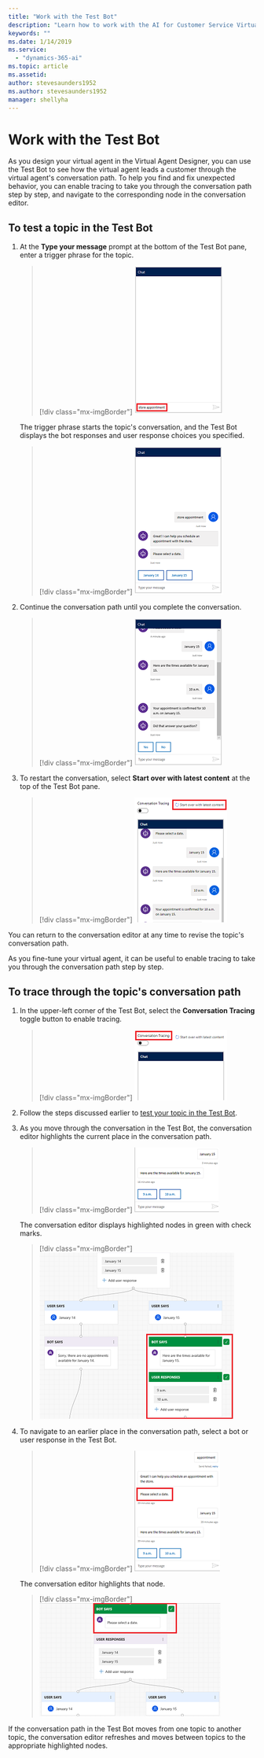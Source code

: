 ```yaml
---
title: "Work with the Test Bot"
description: "Learn how to work with the AI for Customer Service Virtual Agent Test Bot."
keywords: ""
ms.date: 1/14/2019
ms.service:
  - "dynamics-365-ai"
ms.topic: article
ms.assetid: 
author: stevesaunders1952
ms.author: stevesaunders1952
manager: shellyha
---
```


# Work with the Test Bot

As you design your virtual agent in the Virtual Agent Designer, you can use the Test Bot to see how the virtual agent leads a customer through the virtual agent's conversation path. To help you find and fix unexpected behavior, you can enable tracing to take you through the conversation path step by step, and navigate to the corresponding node in the conversation editor.

## To test a topic in the Test Bot

1. At the **Type your message** prompt at the bottom of the Test Bot pane, enter a trigger phrase for the topic.

   > [!div class="mx-imgBorder"]
   > ![Trigger phrase](media/create-topic-20.png)

    The trigger phrase starts the topic's conversation, and the Test Bot displays the bot responses and user response choices you specified.

   > [!div class="mx-imgBorder"]
   > ![Start conversation](media/create-topic-21.png)

2. Continue the conversation path until you complete the conversation.

   > [!div class="mx-imgBorder"]
   > ![Complete conversation](media/create-topic-22.png)

3. To restart the conversation, select **Start over with latest content** at the top of the Test Bot pane.

   > [!div class="mx-imgBorder"]
   > ![Restart conversation](media/create-topic-23.png)

You can return to the conversation editor at any time to revise the topic's conversation path.

As you fine-tune your virtual agent, it can be useful to enable tracing to take you through the conversation path step by step.

## To trace through the topic's conversation path

1. In the upper-left corner of the Test Bot, select the **Conversation Tracing** toggle button to enable tracing.

   > [!div class="mx-imgBorder"]
   > ![Enable tracing](media/how-to-test-bot-1.png)

2. Follow the steps discussed earlier to [test your topic in the Test Bot](#to-test-a-topic-in-the-test-bot).

3. As you move through the conversation in the Test Bot, the conversation editor highlights the current place in the conversation path.

   > [!div class="mx-imgBorder"]
   > ![Test bot place](media/how-to-test-bot-2.png)

    The conversation editor displays highlighted nodes in green with check marks.

   > [!div class="mx-imgBorder"]
   > ![Conversation editor place](media/how-to-test-bot-3.png)

4. To navigate to an earlier place in the conversation path, select a bot or user response in the Test Bot.

   > [!div class="mx-imgBorder"]
   > ![Earlier place test bot](media/how-to-test-bot-4.png)

    The conversation editor highlights that node.

   > [!div class="mx-imgBorder"]
   > ![Earlier place conversation editor](media/how-to-test-bot-5.png)

If the conversation path in the Test Bot moves from one topic to another topic, the conversation editor refreshes and moves between topics to the appropriate highlighted nodes.
